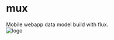mux
===========
Mobile webapp data model build with flux.
<br />
![logo](http://switer.qiniudn.com/mux.png)
